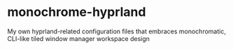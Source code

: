 # monochrome-hyprland
My own hyprland-related configuration files that embraces monochromatic, CLI-like tiled window manager workspace design
